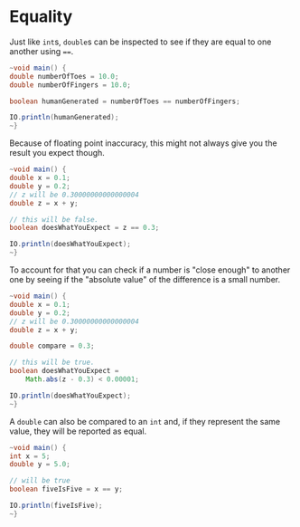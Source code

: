 # Equality

Just like `int`s, `double`s can be inspected to see if they are equal to one another using `==`.

```java
~void main() {
double numberOfToes = 10.0;
double numberOfFingers = 10.0;

boolean humanGenerated = numberOfToes == numberOfFingers;

IO.println(humanGenerated);
~}
```

Because of floating point inaccuracy, this might not always give you the result you expect though.

```java
~void main() {
double x = 0.1;
double y = 0.2;
// z will be 0.30000000000000004
double z = x + y;

// this will be false.
boolean doesWhatYouExpect = z == 0.3;

IO.println(doesWhatYouExpect);
~}
```

To account for that you can check if a number is "close enough" to another one
by seeing if the "absolute value" of the difference is a small number.

```java
~void main() {
double x = 0.1;
double y = 0.2;
// z will be 0.30000000000000004
double z = x + y;

double compare = 0.3;

// this will be true.
boolean doesWhatYouExpect = 
    Math.abs(z - 0.3) < 0.00001;

IO.println(doesWhatYouExpect);
~}
```

A `double` can also be compared to an `int` and, if they represent the same value, they will be reported as equal.

```java
~void main() {
int x = 5;
double y = 5.0;

// will be true
boolean fiveIsFive = x == y;

IO.println(fiveIsFive);
~}
```
